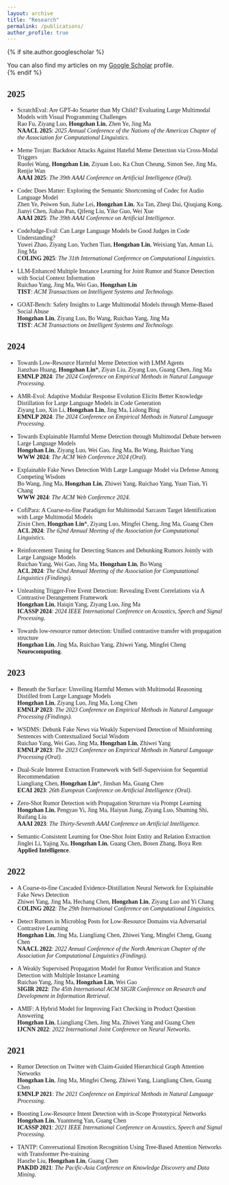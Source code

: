 ```yaml
---
layout: archive
title: "Research"
permalink: /publications/
author_profile: true
---
```


{% if site.author.googlescholar %}
  <div class="wordwrap">You can also find my articles on my <a href="{{site.author.googlescholar}}">Google Scholar</a> profile.</div>
{% endif %}

<span style="font-family: 'euclid';">

## 2025
- ScratchEval: Are GPT-4o Smarter than My Child? Evaluating Large Multimodal Models with Visual Programming Challenges  
  Rao Fu, Ziyang Luo, **Hongzhan Lin**, Zhen Ye, Jing Ma  
  **NAACL 2025**: *2025 Annual Conference of the Nations of the Americas Chapter of the Association for Computational Linguistics.*

- Meme Trojan: Backdoor Attacks Against Hateful Meme Detection via Cross-Modal Triggers  
  Ruofei Wang, **Hongzhan Lin**, Ziyuan Luo, Ka Chun Cheung, Simon See, Jing Ma, Renjie Wan  
  **AAAI 2025**: *The 39th AAAI Conference on Artificial Intelligence (Oral).*

- Codec Does Matter: Exploring the Semantic Shortcoming of Codec for Audio Language Model  
  Zhen Ye, Peiwen Sun, Jiahe Lei, **Hongzhan Lin**, Xu Tan, Zheqi Dai, Qiuqiang Kong, Jianyi Chen, Jiahao Pan, Qifeng Liu, Yike Guo, Wei Xue  
  **AAAI 2025**: *The 39th AAAI Conference on Artificial Intelligence.*

- CodeJudge-Eval: Can Large Language Models be Good Judges in Code Understanding?  
  Yuwei Zhao, Ziyang Luo, Yuchen Tian, **Hongzhan Lin**, Weixiang Yan, Annan Li, Jing Ma  
  **COLING 2025**: *The 31th International Conference on Computational Linguistics.*

- LLM-Enhanced Multiple Instance Learning for Joint Rumor and Stance Detection with Social Context Information  
  Ruichao Yang, Jing Ma, Wei Gao, **Hongzhan Lin**  
  **TIST**: *ACM Transactions on Intelligent Systems and Technology.*

- GOAT-Bench: Safety Insights to Large Multimodal Models through Meme-Based Social Abuse  
  **Hongzhan Lin**, Ziyang Luo, Bo Wang, Ruichao Yang, Jing Ma  
  **TIST**: *ACM Transactions on Intelligent Systems and Technology.*

## 2024
- Towards Low-Resource Harmful Meme Detection with LMM Agents  
  Jianzhao Huang, **Hongzhan Lin**\*, Ziyan Liu, Ziyang Luo, Guang Chen, Jing Ma  
  **EMNLP 2024**: *The 2024 Conference on Empirical Methods in Natural Language Processing.*

- AMR-Evol: Adaptive Modular Response Evolution Elicits Better Knowledge Distillation for Large Language Models in Code Generation  
  Ziyang Luo, Xin Li, **Hongzhan Lin**, Jing Ma, Lidong Bing  
  **EMNLP 2024**: *The 2024 Conference on Empirical Methods in Natural Language Processing.*

- Towards Explainable Harmful Meme Detection through Multimodal Debate between Large Language Models  
  **Hongzhan Lin**, Ziyang Luo, Wei Gao, Jing Ma, Bo Wang, Ruichao Yang  
  **WWW 2024**: *The ACM Web Conference 2024 (Oral).*

- Explainable Fake News Detection With Large Language Model via Defense Among Competing Wisdom  
  Bo Wang, Jing Ma, **Hongzhan Lin**, Zhiwei Yang, Ruichao Yang, Yuan Tian, Yi Chang  
  **WWW 2024**: *The ACM Web Conference 2024.*

- CofiPara: A Coarse-to-fine Paradigm for Multimodal Sarcasm Target Identification with Large Multimodal Models  
  Zixin Chen, **Hongzhan Lin**\*, Ziyang Luo, Mingfei Cheng, Jing Ma, Guang Chen  
  **ACL 2024**: *The 62nd Annual Meeting of the Association for Computational Linguistics.*

- Reinforcement Tuning for Detecting Stances and Debunking Rumors Jointly with Large Language Models  
  Ruichao Yang, Wei Gao, Jing Ma, **Hongzhan Lin**, Bo Wang  
  **ACL 2024**: *The 62nd Annual Meeting of the Association for Computational Linguistics (Findings).*

- Unleashing Trigger-Free Event Detection: Revealing Event Correlations via A Contrastive Derangement Framework  
  **Hongzhan Lin**, Haiqin Yang, Ziyang Luo, Jing Ma  
  **ICASSP 2024**: *2024 IEEE International Conference on Acoustics, Speech and Signal Processing.*

- Towards low-resource rumor detection: Unified contrastive transfer with propagation structure  
  **Hongzhan Lin**, Jing Ma, Ruichao Yang, Zhiwei Yang, Mingfei Cheng  
  **Neurocomputing**.

## 2023
- Beneath the Surface: Unveiling Harmful Memes with Multimodal Reasoning Distilled from Large Language Models  
  **Hongzhan Lin**, Ziyang Luo, Jing Ma, Long Chen  
  **EMNLP 2023**: *The 2023 Conference on Empirical Methods in Natural Language Processing (Findings).*

- WSDMS: Debunk Fake News via Weakly Supervised Detection of Misinforming Sentences with Contextualized Social Wisdom  
  Ruichao Yang, Wei Gao, Jing Ma, **Hongzhan Lin**, Zhiwei Yang  
  **EMNLP 2023**: *The 2023 Conference on Empirical Methods in Natural Language Processing (Oral).*

- Dual-Scale Interest Extraction Framework with Self-Supervision for Sequential Recommendation  
  Liangliang Chen, **Hongzhan Lin**\*, Jinshan Ma, Guang Chen  
  **ECAI 2023**: *26th European Conference on Artificial Intelligence (Oral).*

- Zero-Shot Rumor Detection with Propagation Structure via Prompt Learning  
  **Hongzhan Lin**, Pengyao Yi, Jing Ma, Haiyun Jiang, Ziyang Luo, Shuming Shi, Ruifang Liu  
  **AAAI 2023**: *The Thirty-Seventh AAAI Conference on Artificial Intelligence.*

- Semantic-Consistent Learning for One-Shot Joint Entity and Relation Extraction  
  Jinglei Li, Yajing Xu, **Hongzhan Lin**, Guang Chen, Bosen Zhang, Boya Ren  
  **Applied Intelligence**.

## 2022
- A Coarse-to-fine Cascaded Evidence-Distillation Neural Network for Explainable Fake News Detection  
  Zhiwei Yang, Jing Ma, Hechang Chen, **Hongzhan Lin**, Ziyang Luo and Yi Chang  
  **COLING 2022**: *The 29th International Conference on Computational Linguistics.*

- Detect Rumors in Microblog Posts for Low-Resource Domains via Adversarial Contrastive Learning  
  **Hongzhan Lin**, Jing Ma, Liangliang Chen, Zhiwei Yang, Mingfei Cheng, Guang Chen  
  **NAACL 2022**: *2022 Annual Conference of the North American Chapter of the Association for Computational Linguistics (Findings).*

- A Weakly Supervised Propagation Model for Rumor Verification and Stance Detection with Multiple Instance Learning  
  Ruichao Yang, Jing Ma, **Hongzhan Lin**, Wei Gao  
  **SIGIR 2022**: *The 45th International ACM SIGIR Conference on Research and Development in Information Retrieval.*

- AMIF: A Hybrid Model for Improving Fact Checking in Product Question Answering  
  **Hongzhan Lin**, Liangliang Chen, Jing Ma, Zhiwei Yang and Guang Chen  
  **IJCNN 2022**: *2022 International Joint Conference on Neural Networks.*

## 2021
- Rumor Detection on Twitter with Claim-Guided Hierarchical Graph Attention Networks  
  **Hongzhan Lin**, Jing Ma, Mingfei Cheng, Zhiwei Yang, Liangliang Chen, Guang Chen  
  **EMNLP 2021**: *The 2021 Conference on Empirical Methods in Natural Language Processing.*

- Boosting Low-Resource Intent Detection with in-Scope Prototypical Networks  
  **Hongzhan Lin**, Yuanmeng Yan, Guang Chen  
  **ICASSP 2021**: *2021 IEEE International Conference on Acoustics, Speech and Signal Processing.*

- TANTP: Conversational Emotion Recognition Using Tree-Based Attention Networks with Transformer Pre-training  
  Haozhe Liu, **Hongzhan Lin**, Guang Chen  
  **PAKDD 2021**: *The Pacific-Asia Conference on Knowledge Discovery and Data Mining.*

<span>
